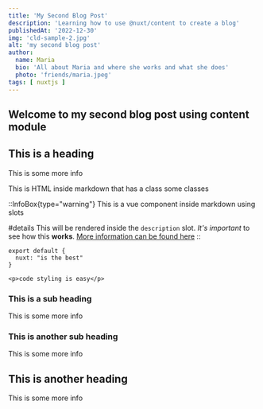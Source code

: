 ```yaml
---
title: 'My Second Blog Post'
description: 'Learning how to use @nuxt/content to create a blog'
publishedAt: '2022-12-30'
img: 'cld-sample-2.jpg'
alt: 'my second blog post'
author:
  name: Maria
  bio: 'All about Maria and where she works and what she does'
  photo: 'friends/maria.jpeg'
tags: [ nuxtjs ]
---
```


## Welcome to my second blog post using content module

## This is a heading

This is some more info
<div class="bg-blue-500 text-white padding-1 margin-bottom-1">
  This is HTML inside markdown that has a class some classes
</div>

::InfoBox{type="warning"}
    This is a vue component inside markdown using slots

#details
This will be rendered inside the `description` slot. _It's important_ to see how this **works**.
[More information can be found here](#)
::

```js[nuxt.config.js]
export default {
  nuxt: "is the best"
}
```

```html[my-first-blog-post.md]
<p>code styling is easy</p>
```

### This is a sub heading

This is some more info

### This is another sub heading

This is some more info

## This is another heading

This is some more info
